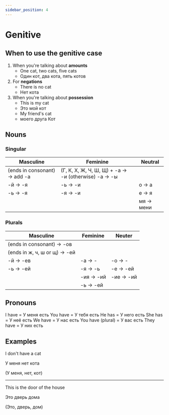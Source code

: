 ```yaml
---
sidebar_position: 4
---
```


# Genitive

## When to use the genitive case

1. When you're talking about **amounts**
    * One cat, two cats, five cats
    * Один кот, два кота, пять котов
2. For **negations**
    * There is no cat
    * Нет кота
3. When you're talking about **possession**
    * This is my cat
    * Это мой кот
    * My friend's cat
    * моего друга Кот 

## Nouns

### Singular

| Masculine                     | Feminine                          | Neutral                 |
|-------------------------------|-----------------------------------|-------------------------|
| (ends in consonant) -> add -а | (Г, К, Х, Ж, Ч, Ш, Щ) + -а -> -и (otherwise) -а -> -ы |                         | 
| -й -> -я                      | -ь -> -и                          | о -> а                  |
| -ь -> -я                      | -я -> -и                          | е -> я                  |
|                               |                   | мя -> мени                       |

### Plurals

| Masculine                  | Feminine                                              | Neuter   |
|----------------------------|-------------------------------------------------------|----------|
| (ends in consonant) -> -ов |                                                       |          |
| (ends in ж, ч, ш or щ) -> -ей |                                                       |          |
| -й -> -ев                  | -а -> -                                               | -о -> - |
| -ь -> -ей                  | -я -> -ь                                              | -е -> -ей |
|                            | -ия -> -ий                                             | -ие -> -ий |
|                            | -ь -> -ей                                              |          |


## Pronouns

I have = У меня есть
You have = У тебя есть
He has = У него есть
She has = У неё есть
We have = У нас есть
You have (plural) = У вас есть
They have = У них есть

## Examples

I don't have a cat

У меня нет кота

(У меня, нет, кот)

---

This is the door of the house

Это дверь дома

(Это, дверь, дом)



